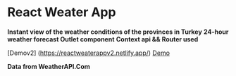 # React Weater App
**Instant view of the weather conditions of the provinces in Turkey**
**24-hour weather forecast Outlet component**
**Context api && Router used**


[Demov2] (https://reactweaterappv2.netlify.app/)
[Demo](https://react-weaterapp.netlify.app/)  

**Data from WeatherAPI.Com**



